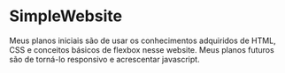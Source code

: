 # SimpleWebsite

Meus planos iniciais são de usar os conhecimentos adquiridos de HTML, CSS e conceitos básicos de flexbox nesse website.
Meus planos futuros são de torná-lo responsivo e acrescentar javascript.
